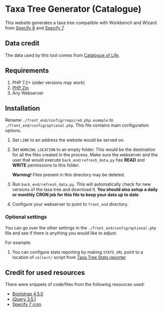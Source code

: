 # Taxa Tree Generator (Catalogue)

This website generates a taxa tree compatible with Workbench and Wizard
from [Specify 6](https://github.com/specify/specify6) and [Specify
7](https://github.com/specify/specify7).

## Data credit

The data used by this tool comes from [Catalogue of Life](http://catalogueoflife.org/).

## Requirements

1. PHP 7.2+ (older versions may work)
1. [PHP Zip](https://stackoverflow.com/questions/18774568/installing-php-zip-extension)
1. Any Webserver

## Installation

Rename `./front_end/config/required.php.example` to
`./front_end/config/optional.php`. This file contains main configuration
options.

1. Set `LINK` to an address the website would be served on.
1. Set `WORKING_LOCATION` to an empty folder. This would be the
   destination for all the files created in the process. Make sure the
   webserver and the user that would execute `back_end/refresh_data.py`
   has **READ** and **WRITE** permissions to this folder.

   **Warning!** Files present in this directory may be deleted.
1. Run `back_end/refresh_data.py`. This will automatically check for
   new versions of the taxa tree and download it. **You should also
   setup a daily or monthly CRON job for this file to keep your data
   up to date**
1. Configure your webserver to point to `front_end` directory.


### Optional settings

You can go over the other settings in the
`./front_end/config/optional.php` file and see if there is anything you
would like to adjust.

For example:
1. You can configure stats reporting by making `STATS_URL` point to a
location of `collect/` script from [Taxa Tree Stats
reporter](https://github.com/specify/taxa_tree_stats)

## Credit for used resources

There were snippets of code/files from the following resources used:

- [Bootstrap 4.5.0](https://github.com/twbs/bootstrap)
- [jQuery 3.5.1](https://github.com/jquery/jquery)
- [Specify 7 icon](https://sp7demofish.specifycloud.org/static/img/fav_icon.png)


